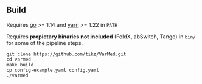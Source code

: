 ## Build

Requires [go](https://golang.org/doc/install#install) >= 1.14 and [yarn](https://classic.yarnpkg.com/en/docs/install/) >= 1.22 in `PATH`

Requires **propietary binaries not included** (FoldX, abSwitch, Tango) in `bin/` for some of the pipeline steps.

```
git clone https://github.com/tikz/VarMed.git
cd varmed
make build
cp config-example.yaml config.yaml
./varmed
```
